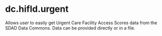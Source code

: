# dc.hifld.urgent

Allows user to easily get Urgent Care Facility Access Scores data from the SDAD Data Commons.  Data can be provided directly or in a file.
